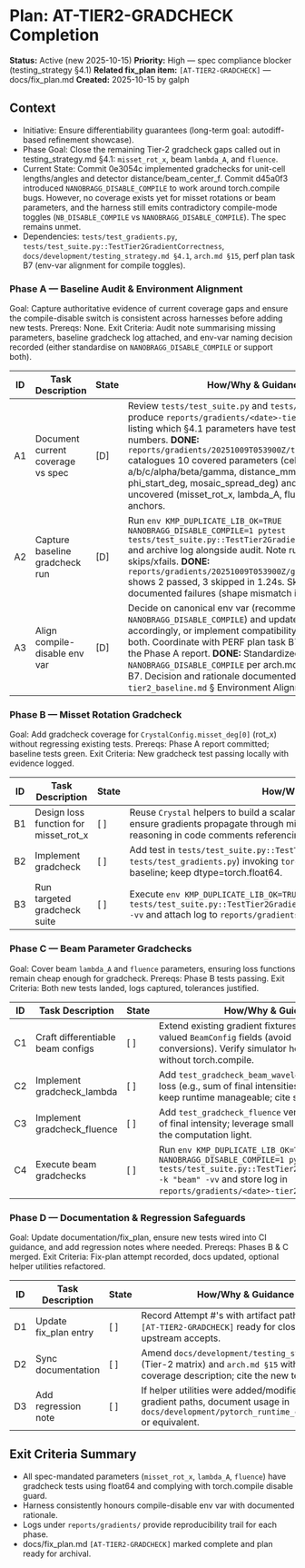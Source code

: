 # Plan: AT-TIER2-GRADCHECK Completion

**Status:** Active (new 2025-10-15)
**Priority:** High — spec compliance blocker (testing_strategy §4.1)
**Related fix_plan item:** `[AT-TIER2-GRADCHECK]` — docs/fix_plan.md
**Created:** 2025-10-15 by galph

## Context
- Initiative: Ensure differentiability guarantees (long-term goal: autodiff-based refinement showcase).
- Phase Goal: Close the remaining Tier-2 gradcheck gaps called out in testing_strategy.md §4.1: `misset_rot_x`, beam `lambda_A`, and `fluence`.
- Current State: Commit 0e3054c implemented gradchecks for unit-cell lengths/angles and detector distance/beam_center_f. Commit d45a0f3 introduced `NANOBRAGG_DISABLE_COMPILE` to work around torch.compile bugs. However, no coverage exists yet for misset rotations or beam parameters, and the harness still emits contradictory compile-mode toggles (`NB_DISABLE_COMPILE` vs `NANOBRAGG_DISABLE_COMPILE`). The spec remains unmet.
- Dependencies: `tests/test_gradients.py`, `tests/test_suite.py::TestTier2GradientCorrectness`, `docs/development/testing_strategy.md §4.1`, `arch.md §15`, perf plan task B7 (env-var alignment for compile toggles).

### Phase A — Baseline Audit & Environment Alignment
Goal: Capture authoritative evidence of current coverage gaps and ensure the compile-disable switch is consistent across harnesses before adding new tests.
Prereqs: None.
Exit Criteria: Audit note summarising missing parameters, baseline gradcheck log attached, and env-var naming decision recorded (either standardise on `NANOBRAGG_DISABLE_COMPILE` or support both).

| ID | Task Description | State | How/Why & Guidance |
| --- | --- | --- | --- |
| A1 | Document current coverage vs spec | [D] | Review `tests/test_suite.py` and `tests/test_gradients.py`; produce `reports/gradients/<date>-tier2-baseline.md` listing which §4.1 parameters have tests, citing line numbers. **DONE:** `reports/gradients/20251009T053900Z/tier2_baseline.md` catalogues 10 covered parameters (cell a/b/c/alpha/beta/gamma, distance_mm, beam_center_f, phi_start_deg, mosaic_spread_deg) and identifies 3 uncovered (misset_rot_x, lambda_A, fluence) with file:line anchors. |
| A2 | Capture baseline gradcheck run | [D] | Run `env KMP_DUPLICATE_LIB_OK=TRUE NANOBRAGG_DISABLE_COMPILE=1 pytest tests/test_suite.py::TestTier2GradientCorrectness -vv` and archive log alongside audit. Note runtime and any skips/xfails. **DONE:** `reports/gradients/20251009T053900Z/gradcheck_phaseA.log` shows 2 passed, 3 skipped in 1.24s. Skipped tests have documented failures (shape mismatch in rotation outputs). |
| A3 | Align compile-disable env var | [D] | Decide on canonical env var (recommend `NANOBRAGG_DISABLE_COMPILE`) and update harness/tests accordingly, or implement compatibility shim that mirrors to both. Coordinate with PERF plan task B7; record decision in the Phase A report. **DONE:** Standardized on `NANOBRAGG_DISABLE_COMPILE` per arch.md:318 and perf task B7. Decision and rationale documented in `tier2_baseline.md` § Environment Alignment Decision (A3). |

### Phase B — Misset Rotation Gradcheck
Goal: Add gradcheck coverage for `CrystalConfig.misset_deg[0]` (rot_x) without regressing existing tests.
Prereqs: Phase A report committed; baseline tests green.
Exit Criteria: New gradcheck test passing locally with evidence logged.

| ID | Task Description | State | How/Why & Guidance |
| --- | --- | --- | --- |
| B1 | Design loss function for misset_rot_x | [ ] | Reuse `Crystal` helpers to build a scalar depending on rotated reciprocal vectors; ensure gradients propagate through misset pipeline (Core Rule #12). Document reasoning in code comments referencing nanoBragg.c lines 1521–1527. |
| B2 | Implement gradcheck | [ ] | Add test in `tests/test_suite.py::TestTier2GradientCorrectness` (or helper in `tests/test_gradients.py`) invoking `torch.autograd.gradcheck` on rot_x at 89° baseline; keep dtype=torch.float64. |
| B3 | Run targeted gradcheck suite | [ ] | Execute `env KMP_DUPLICATE_LIB_OK=TRUE NANOBRAGG_DISABLE_COMPILE=1 pytest tests/test_suite.py::TestTier2GradientCorrectness::test_gradcheck_misset_rot_x -vv` and attach log to `reports/gradients/<date>-tier2-phaseB.log`. |

### Phase C — Beam Parameter Gradchecks
Goal: Cover beam `lambda_A` and `fluence` parameters, ensuring loss functions remain cheap enough for gradcheck.
Prereqs: Phase B tests passing.
Exit Criteria: Both new tests landed, logs captured, tolerances justified.

| ID | Task Description | State | How/Why & Guidance |
| --- | --- | --- | --- |
| C1 | Craft differentiable beam configs | [ ] | Extend existing gradient fixtures to accept tensor-valued `BeamConfig` fields (avoid `.item()` conversions). Verify simulator honours float64 inputs without torch.compile. |
| C2 | Implement gradcheck_lambda | [ ] | Add `test_gradcheck_beam_wavelength` using a scalar loss (e.g., sum of final intensities for 8×8 ROI) to keep runtime manageable; cite spec requirement. |
| C3 | Implement gradcheck_fluence | [ ] | Add `test_gradcheck_fluence` verifying linear scaling of final intensity; leverage small detector ROI to keep the computation light. |
| C4 | Execute beam gradchecks | [ ] | Run `env KMP_DUPLICATE_LIB_OK=TRUE NANOBRAGG_DISABLE_COMPILE=1 pytest tests/test_suite.py::TestTier2GradientCorrectness -k "beam" -vv` and store log in `reports/gradients/<date>-tier2-phaseC.log`. |

### Phase D — Documentation & Regression Safeguards
Goal: Update documentation/fix_plan, ensure new tests wired into CI guidance, and add regression notes where needed.
Prereqs: Phases B & C merged.
Exit Criteria: Fix-plan attempt recorded, docs updated, optional helper utilities refactored.

| ID | Task Description | State | How/Why & Guidance |
| --- | --- | --- | --- |
| D1 | Update fix_plan entry | [ ] | Record Attempt #'s with artifact paths; mark `[AT-TIER2-GRADCHECK]` ready for closure once upstream accepts. |
| D2 | Sync documentation | [ ] | Amend `docs/development/testing_strategy.md` (Tier-2 matrix) and `arch.md §15` with new coverage description; cite the new test names. |
| D3 | Add regression note | [ ] | If helper utilities were added/modified for gradient paths, document usage in `docs/development/pytorch_runtime_checklist.md` or equivalent. |

## Exit Criteria Summary
- All spec-mandated parameters (`misset_rot_x`, `lambda_A`, `fluence`) have gradcheck tests using float64 and complying with torch.compile disable guard.
- Harness consistently honours compile-disable env var with documented rationale.
- Logs under `reports/gradients/` provide reproducibility trail for each phase.
- docs/fix_plan.md `[AT-TIER2-GRADCHECK]` marked complete and plan ready for archival.
